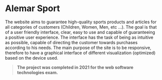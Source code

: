 # Alemar Sport

The website aims to guarantee high-quality sports products and articles for all categories of customers (Children, Women, Men, etc ...).
The goal is that of a user friendly interface, clear, easy to use and capable of guaranteeing a positive user experience.
The interface has the task of being as intuitive as possible, capable of directing the customer towards purchases according to his needs.
The main purpose of the site is to be responsive, therefore to have a graphical interface of different visualization (optimized) based on the device used. 

>**The project was completed in 2021 for the web software technologies exam.**
